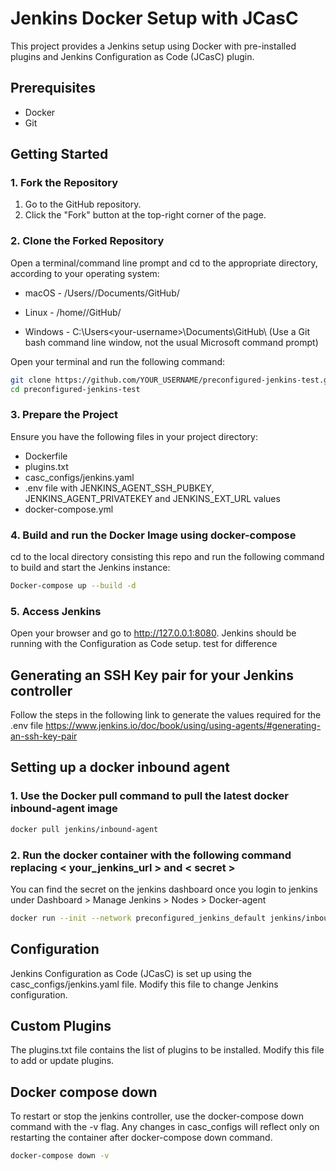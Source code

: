 # Jenkins Docker Setup with JCasC

This project provides a Jenkins setup using Docker with pre-installed plugins and Jenkins Configuration as Code (JCasC) plugin.

## Prerequisites

- Docker
- Git

## Getting Started

### 1. Fork the Repository

1. Go to the GitHub repository.
2. Click the "Fork" button at the top-right corner of the page.

### 2. Clone the Forked Repository

Open a terminal/command line prompt and cd to the appropriate directory, according to your operating system:

- macOS - /Users/<your-username>/Documents/GitHub/

- Linux - /home/<your-username>/GitHub/

- Windows - C:\Users\<your-username>\Documents\GitHub\ (Use a Git bash command line window, not the usual Microsoft command prompt)

Open your terminal and run the following command:

```sh
git clone https://github.com/YOUR_USERNAME/preconfigured-jenkins-test.git
cd preconfigured-jenkins-test
```

### 3. Prepare the Project
Ensure you have the following files in your project directory:

- Dockerfile
- plugins.txt
- casc_configs/jenkins.yaml
- .env file with JENKINS_AGENT_SSH_PUBKEY, JENKINS_AGENT_PRIVATEKEY and JENKINS_EXT_URL values
- docker-compose.yml

### 4. Build and run the Docker Image using docker-compose
cd to the local directory consisting this repo and run the following command to build and start the Jenkins instance:

```sh
Docker-compose up --build -d
```

### 5. Access Jenkins
Open your browser and go to http://127.0.0.1:8080. Jenkins should be running with the Configuration as Code setup. test for difference

## Generating an SSH Key pair for your Jenkins controller
Follow the steps in the following link to generate the values required for the .env file
https://www.jenkins.io/doc/book/using/using-agents/#generating-an-ssh-key-pair

## Setting up a docker inbound agent 

### 1. Use the Docker pull command to pull the latest docker inbound-agent image
```sh
docker pull jenkins/inbound-agent
```

### 2. Run the docker container with the following command replacing < your_jenkins_url > and  < secret >
You can find the secret on the jenkins dashboard once you login to jenkins under Dashboard > Manage Jenkins > Nodes > Docker-agent

```sh
docker run --init --network preconfigured_jenkins_default jenkins/inbound-agent -url <your_jenkins_url> <secret> Docker-agent
```

## Configuration
Jenkins Configuration as Code (JCasC) is set up using the casc_configs/jenkins.yaml file. Modify this file to change Jenkins configuration.

## Custom Plugins
The plugins.txt file contains the list of plugins to be installed. Modify this file to add or update plugins.

## Docker compose down

To restart or stop the jenkins controller, use the docker-compose down command with the -v flag. Any changes in casc_configs will reflect only on restarting the container after docker-compose down command.

```sh
docker-compose down -v
```
